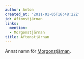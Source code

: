 ```yaml
---
author: Anton
created_at: '2011-01-05T16:48:22Z'
id: Aftonstjärnan
links:
  mention:
  - Morgonstjärnan
title: Aftonstjärnan
---
```


Annat namn för [Morgonstjärnan].

  [Morgonstjärnan]: Morgonstjärnan
